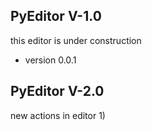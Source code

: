 ## PyEditor V-1.0

this editor is under construction
- version 0.0.1

## PyEditor V-2.0

new actions in editor
1)
